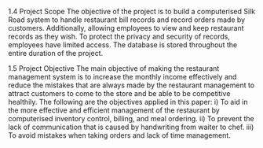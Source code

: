 1.4 Project Scope 
The objective of the project is to build a computerised Silk Road system to handle restaurant bill 
records and record orders made by customers. Additionally, allowing employees to view and keep 
restaurant records as they wish. 
To protect the privacy and security of records, employees have limited access. The database is 
stored throughout the entire duration of the project. 

1.5 Project Objective 
The main objective of making the restaurant management system is to increase the monthly 
income effectively and reduce the mistakes that are always made by the restaurant management 
to attract customers to come to the store and be able to be competitive healthily. The following 
are the objectives applied in this paper: 
i) To aid in the more effective and efficient management of the restaurant by computerised 
inventory control, billing, and meal ordering. 
ii) To prevent the lack of communication that is caused by handwriting from waiter to chef. 
iii) To avoid mistakes when taking orders and lack of time management.
